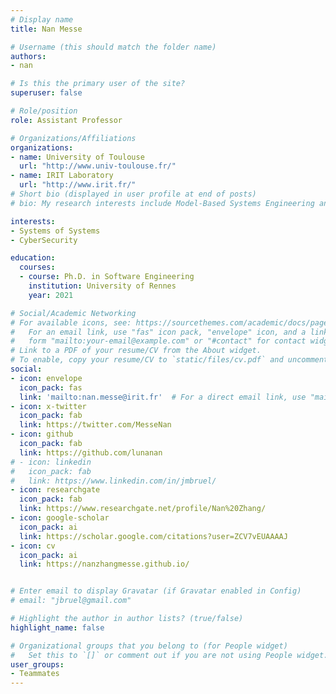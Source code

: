 ```yaml
---
# Display name
title: Nan Messe

# Username (this should match the folder name)
authors:
- nan

# Is this the primary user of the site?
superuser: false

# Role/position
role: Assistant Professor

# Organizations/Affiliations
organizations:
- name: University of Toulouse
  url: "http://www.univ-toulouse.fr/"
- name: IRIT Laboratory
  url: "http://www.irit.fr/"
# Short bio (displayed in user profile at end of posts)
# bio: My research interests include Model-Based Systems Engineering and Requirements Engineering.

interests:
- Systems of Systems
- CyberSecurity

education:
  courses:
  - course: Ph.D. in Software Engineering
    institution: University of Rennes
    year: 2021

# Social/Academic Networking
# For available icons, see: https://sourcethemes.com/academic/docs/page-builder/#icons
#   For an email link, use "fas" icon pack, "envelope" icon, and a link in the
#   form "mailto:your-email@example.com" or "#contact" for contact widget.
# Link to a PDF of your resume/CV from the About widget.
# To enable, copy your resume/CV to `static/files/cv.pdf` and uncomment the lines below.
social:
- icon: envelope
  icon_pack: fas
  link: 'mailto:nan.messe@irit.fr'  # For a direct email link, use "mailto:test@example.org".
- icon: x-twitter
  icon_pack: fab
  link: https://twitter.com/MesseNan
- icon: github
  icon_pack: fab
  link: https://github.com/lunanan
# - icon: linkedin
#   icon_pack: fab
#   link: https://www.linkedin.com/in/jmbruel/
- icon: researchgate
  icon_pack: fab
  link: https://www.researchgate.net/profile/Nan%20Zhang/
- icon: google-scholar
  icon_pack: ai
  link: https://scholar.google.com/citations?user=ZCV7vEUAAAAJ
- icon: cv
  icon_pack: ai
  link: https://nanzhangmesse.github.io/


# Enter email to display Gravatar (if Gravatar enabled in Config)
# email: "jbruel@gmail.com"

# Highlight the author in author lists? (true/false)
highlight_name: false

# Organizational groups that you belong to (for People widget)
#   Set this to `[]` or comment out if you are not using People widget.
user_groups:
- Teammates
---
```

